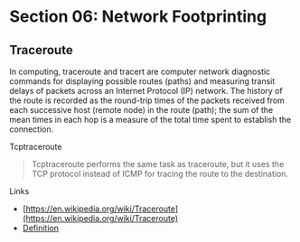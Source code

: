 # Section 06: Network Footprinting

## Traceroute

In computing, traceroute and tracert are computer network diagnostic commands for displaying possible routes (paths) and measuring transit delays of packets across an Internet Protocol (IP) network. The history of the route is recorded as the round-trip times of the packets received from each successive host (remote node) in the route (path); the sum of the mean times in each hop is a measure of the total time spent to establish the connection.

Tcptraceroute

> Tcptraceroute performs the same task as traceroute, but it uses the TCP protocol instead of ICMP for tracing the route to the destination.

Links

* [https://en.wikipedia.org/wiki/Traceroute](https://en.wikipedia.org/wiki/Traceroute)
* [Definition](broken-reference)
